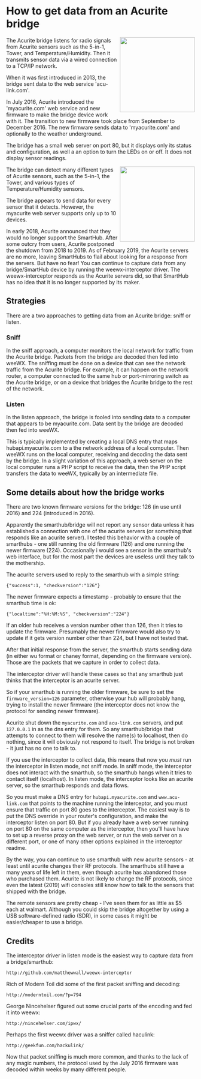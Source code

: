 # How to get data from an Acurite bridge

<img src="http://www.weewx.com/hardware/908wes.png" width="200" align="right"/>

The Acurite bridge listens for radio signals from Acurite sensors such as the 5-in-1, Tower, and Temperature/Humidity.  Then it transmits sensor data via a wired connection to a TCP/IP network.

When it was first introduced in 2013, the bridge sent data to the web service 'acu-link.com'.

In July 2016, Acurite introduced the 'myacurite.com' web service and new firmware to make the bridge device work with it.  The transition to new firmware took place from September to December 2016.  The new firmware sends data to 'myacurite.com' and optionally to the weather underground.

The bridge has a small web server on port 80, but it displays only its status and configuration, as well a an option to turn the LEDs on or off.  It does not display sensor readings.

<img src="http://www.weewx.com/hardware/acurite-bridge.png" width="200" align="right"/>

The bridge can detect many different types of Acurite sensors, such as the 5-in-1, the Tower, and various types of Temperature/Humidity sensors.

The bridge appears to send data for every sensor that it detects.  However, the myacurite web server supports only up to 10 devices.

In early 2018, Acurite announced that they would no longer support the SmartHub.  After some outcry from users, Acurite postponed the shutdown from 2018 to 2019.  As of February 2019, the Acurite servers are no more, leaving SmartHubs to flail about looking for a response from the servers.  But have no fear!  You can continue to capture data from any bridge/SmartHub device by running the weewx-interceptor driver.  The weewx-interceptor responds as the Acurite servers did, so that SmartHub has no idea that it is no longer supported by its maker.

## Strategies

There are a two approaches to getting data from an Acurite bridge: sniff or listen.

### Sniff

In the sniff approach, a computer monitors the local network for traffic from the Acurite bridge.  Packets from the bridge are decoded then fed into weeWX.  The sniffing must be done on a device that can see the network traffic from the Acurite bridge.  For example, it can happen on the network router, a computer connected to the same hub or port-mirroring switch as the Acurite bridge, or on a device that bridges the Acurite bridge to the rest of the network.

### Listen

In the listen approach, the bridge is fooled into sending data to a computer that appears to be myacurite.com.  Data sent by the bridge are decoded then fed into weeWX.

This is typically implemented by creating a local DNS entry that maps hubapi.myacurite.com to a the network address of a local computer.  Then weeWX runs on the local computer, receiving and decoding the data sent by the bridge.  In a slight variation of this approach, a web server on the local computer runs a PHP script to receive the data, then the PHP script transfers the data to weeWX, typically by an intermediate file.

## Some details about how the bridge works

There are two known firmware versions for the bridge: 126 (in use until 2016) and 224 (introduced in 2016).

Apparently the smarthub/bridge will not report any sensor data unless it has established a connection with one of the acurite servers (or something that responds like an acurite server).  I tested this behavior with a couple of smarthubs - one still running the old firmware (126) and one running the newer firmware (224).  Occasionally i would see a sensor in the smarthub's web interface, but for the most part the devices are useless until they talk to the mothership.

The acurite servers used to reply to the smarthub with a simple string:
```
{"success":1, "checkversion":"126"}
```
The newer firmware expects a timestamp - probably to ensure that the smarthub time is ok:
```
{"localtime":"%H:%M:%S", "checkversion":"224"}
```
If an older hub receives a version number other than 126, then it tries to update the firmware.  Presumably the newer firmware would also try to update if it gets version number other than 224, but I have not tested that.

After that initial response from the server, the smarthub starts sending data (in either wu format or chaney format, depending on the firmware version).  Those are the packets that we capture in order to collect data.

The interceptor driver will handle these cases so that any smarthub just thinks that the interceptor is an acurite server.

So if your smarthub is running the older firmware, be sure to set the `firmware_version=126` parameter, otherwise your hub will probably hang, trying to install the newer firmware (the interceptor does not know the protocol for sending newer firmware).

Acurite shut down the `myacurite.com` and `acu-link.com` servers, and put `127.0.0.1` in as the dns entry for them.  So any smarthub/bridge that attempts to connect to them will resolve the name(s) to localhost, then do nothing, since it will obviously not respond to itself.  The bridge is not broken - it just has no one to talk to.

If you use the interceptor to collect data, this means that now you *must* run the interceptor in listen mode, not sniff mode.  In sniff mode, the interceptor does not interact with the smarthub, so the smarthub hangs when it tries to contact itself (localhost).  In listen mode, the interceptor looks like an acurite server, so the smarthub responds and data flows.

So you must make a DNS entry for `hubapi.myacurite.com` and `www.acu-link.com` that points to the machine running the interceptor, and you must ensure that traffic on port 80 goes to the interceptor.  The easiest way is to put the DNS override in your router's configuration, and make the interceptor listen on port 80.  But if you already have a web server running on port 80 on the same computer as the interceptor, then you'll have have to set up a reverse proxy on the web server, or run the web server on a different port, or one of many other options explained in the interceptor readme.

By the way, you can continue to use smarthub with new acurite sensors - at least until acurite changes their RF protocols.  The smarthubs still have a many years of life left in them, even though acurite has abandoned those who purchased them.  Acurite is not likely to change the RF protocols, since even the latest (2019) wifi consoles still know how to talk to the sensors that shipped with the bridge.

The remote sensors are pretty cheap - I've seen them for as little as $5 each at walmart.  Although you could skip the bridge altogether by using a USB software-defined radio (SDR), in some cases it might be easier/cheaper to use a bridge.


## Credits

The interceptor driver in listen mode is the easiest way to capture data from a bridge/smarthub:

    http://github.com/matthewwall/weewx-interceptor

Rich of Modern Toil did some of the first packet sniffing and decoding:

    http://moderntoil.com/?p=794

George Nincehelser figured out some crucial parts of the encoding and fed it into weewx:

    http://nincehelser.com/ipwx/

Perhaps the first weewx driver was a sniffer called haculink:

    http://geekfun.com/hackulink/

Now that packet sniffing is much more common, and thanks to the lack of any magic numbers, the protocol used by the July 2016 firmware was decoded within weeks by many different people.